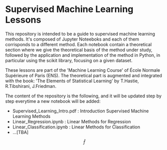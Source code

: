 # Supervised Machine Learning Lessons


This repository is intended to be a guide to supervised machine learning methods. It's composed of Jupyter Noteeboks and each
of them corrisponds to a different method. Each notebook contain a theoretical section where we give the theoretical basis
of the method under study, followed by the application and implementation of the method in Python, in particular using the scikit
library, focusing on a given dataset.

These lessons are part of the 'Machine Learning Course' of École Normale Supérieure of Paris (ENS). The theoretical part 
is augmented and integrated with the book: 'The Elements of Statistical Learning' by T.Hastie, R.Tibshirani, J.Friedman. 


The content of the repository is the following, and it will be updated step by step everytime a new notebook will be added:

- Supervised_Learning_Intro.pdf : Introduction Supervised Machine Learning Methods
- Linear_Regression.ipynb : Linear Methods for Regression 
- Linear_Classification.ipynb : Linear Methods for Classification
- ...[TBA]

$$\hat{f}$$
